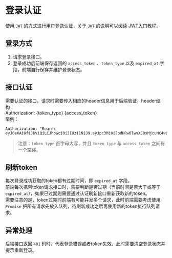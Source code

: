 # 登录认证

使用 `JWT` 的方式进行用户登录认证，关于 `JWT` 的说明可以阅读 [JWT入门教程](https://www.ruanyifeng.com/blog/2018/07/json_web_token-tutorial.html)。

## 登录方式

1. 请求登录接口。
2. 登录成功后前端保存返回的 `access_token` 、`token_type` 以及 `expired_at` 字段，前端自行保存并维护登录状态。

## 接口认证

需要认证的接口，请求时需要传入相应的header信息用于后端验证，header结构：  
Authorization: {token_type} {access_token}  
举例：

```text
Authorization: "Bearer eyJ0eXAiOfiJKV1QiLCJhbGciOiJIUzI1NiJ9.eyJpc3MiOiJodHRwOlwvXC8xMjcuMC4wLjE6ODAwMFwvbG9naW5fcGFzc3dvcmQiLCJpYXQiOjE2Mjc0NjI0OTEsImV4cCI6MTYyNzQ2NjA5MSwibmJmIjoxNjI3NDYyNDkxLCJqdGkiOiJkQVE5OWJ2MHdlZGFFSTJvIiwic3ViIjoxLCJwcnYiOiI4NjY1YWU5Nzc1Y2YyNmY2YjhlNDk2Zjg2ZmE1MzZkNjhkZDcxODE4IiwidW5pcXVlX2tleSI6IkZObUhWTjBxeDVYRnR3NGEifQ.Ww3lTaryGjyw1arQfSElM7L8BqcoAFnZXYFQQ4e6zKc"
```

> 注意：`token_type` 首字母大写，并且 `token_type` 与 `access_token` 之间有一个空格。

## 刷新token

每次登录成功获取的token都有过期时间，即 `expired_at` 字段。  
前端每次携带token请求接口时，需要判断是否过期（当前时间是否大于或等于 `expired_at`），如果已过期则需要通过认证刷新接口重新获取新的token。  
需要注意的是，token过期时前端有可能并发多个请求，此时前端需要考虑使用 `Promise` 把所有请求先放入队列，待刷新成功之后再使用新的token执行队列请求。

## 异常处理

后端接口返回 `401` 码时，代表登录错误或者token失效，此时需要清空登录状态并提示重新登录。
